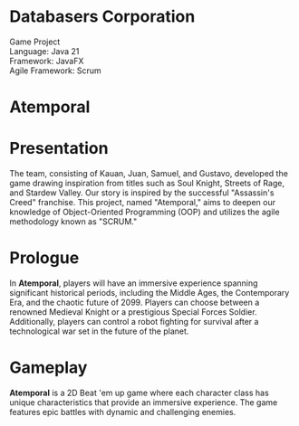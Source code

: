 # Databasers Corporation

Game Project  
Language: Java 21  
Framework: JavaFX  
Agile Framework: Scrum  

# Atemporal

# Presentation
The team, consisting of Kauan, Juan, Samuel, and Gustavo, developed the game drawing inspiration from titles such as Soul Knight, Streets of Rage, and Stardew Valley. Our story is inspired by the successful "Assassin's Creed" franchise. This project, named "Atemporal," aims to deepen our knowledge of Object-Oriented Programming (OOP) and utilizes the agile methodology known as "SCRUM."

# Prologue
In **Atemporal**, players will have an immersive experience spanning significant historical periods, including the Middle Ages, the Contemporary Era, and the chaotic future of 2099. Players can choose between a renowned Medieval Knight or a prestigious Special Forces Soldier. Additionally, players can control a robot fighting for survival after a technological war set in the future of the planet.

# Gameplay
**Atemporal** is a 2D Beat 'em up game where each character class has unique characteristics that provide an immersive experience. The game features epic battles with dynamic and challenging enemies.
